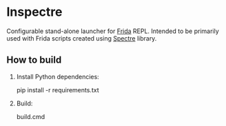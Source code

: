 Inspectre
===

Configurable stand-alone launcher for [Frida](https://github.com/frida/frida) REPL. 
Intended to be primarily used with Frida scripts created using [Spectre](https://github.com/frida-spectre/spectre) library.

How to build
------------

1. Install Python dependencies:

    pip install -r requirements.txt

2. Build:

    build.cmd